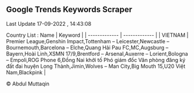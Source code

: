 

## Google Trends Keywords Scraper 
 
Last Update 17-09-2022 , 14:43:08

Country List :
 Name  | Keyword |
| ------------- | ------------- |
| VIETNAM | Premier League,Genshin Impact,Tottenham – Leicester,Newcastle – Bournemouth,Barcelona – Elche,Quang Hải Pau FC,MC,Augsburg – Bayern,Hoài Linh,XSMN 17/9,Brentford – Arsenal,Auxerre – Lorient,Bologna – Empoli,ROG Phone 6,Đồng Nai khởi tố Phó giám đốc Văn phòng đăng ký đất đai huyện Long Thành,Jimin,Wolves – Man City,Big Mouth 15,U20 Việt Nam,Blackpink |



© Abdul Muttaqin 
